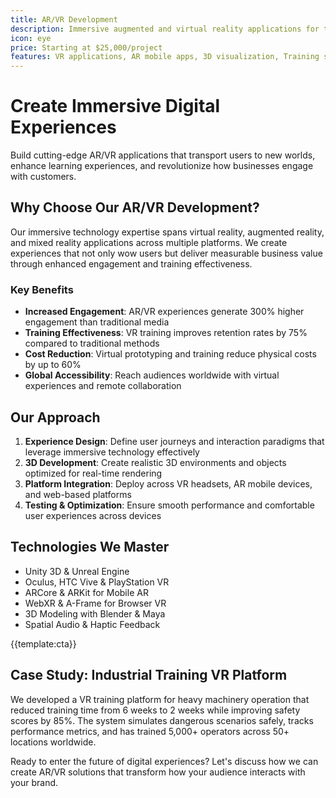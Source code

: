 ```yaml
---
title: AR/VR Development
description: Immersive augmented and virtual reality applications for training, education, marketing, and entertainment across multiple platforms and devices
icon: eye
price: Starting at $25,000/project
features: VR applications, AR mobile apps, 3D visualization, Training simulations, Virtual showrooms, Cross-platform development
---
```


# Create Immersive Digital Experiences

Build cutting-edge AR/VR applications that transport users to new worlds, enhance learning experiences, and revolutionize how businesses engage with customers.

## Why Choose Our AR/VR Development?

Our immersive technology expertise spans virtual reality, augmented reality, and mixed reality applications across multiple platforms. We create experiences that not only wow users but deliver measurable business value through enhanced engagement and training effectiveness.

### Key Benefits

- **Increased Engagement**: AR/VR experiences generate 300% higher engagement than traditional media
- **Training Effectiveness**: VR training improves retention rates by 75% compared to traditional methods
- **Cost Reduction**: Virtual prototyping and training reduce physical costs by up to 60%
- **Global Accessibility**: Reach audiences worldwide with virtual experiences and remote collaboration

## Our Approach

1. **Experience Design**: Define user journeys and interaction paradigms that leverage immersive technology effectively
2. **3D Development**: Create realistic 3D environments and objects optimized for real-time rendering
3. **Platform Integration**: Deploy across VR headsets, AR mobile devices, and web-based platforms
4. **Testing & Optimization**: Ensure smooth performance and comfortable user experiences across devices

## Technologies We Master

- Unity 3D & Unreal Engine
- Oculus, HTC Vive & PlayStation VR
- ARCore & ARKit for Mobile AR
- WebXR & A-Frame for Browser VR
- 3D Modeling with Blender & Maya
- Spatial Audio & Haptic Feedback

{{template:cta}}

## Case Study: Industrial Training VR Platform

We developed a VR training platform for heavy machinery operation that reduced training time from 6 weeks to 2 weeks while improving safety scores by 85%. The system simulates dangerous scenarios safely, tracks performance metrics, and has trained 5,000+ operators across 50+ locations worldwide.

Ready to enter the future of digital experiences? Let's discuss how we can create AR/VR solutions that transform how your audience interacts with your brand.
